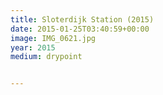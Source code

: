```yaml
---
title: Sloterdijk Station (2015)
date: 2015-01-25T03:40:59+00:00
image: IMG_0621.jpg
year: 2015
medium: drypoint


---
```

